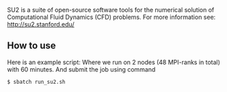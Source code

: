 SU2 is a suite of open-source software tools for the numerical solution of Computational Fluid Dynamics (CFD) problems. For more information see: http://su2.stanford.edu/


## How to use

Here is an example script:
Where we run on 2 nodes (48 MPI-ranks in total) with 60 minutes.
And submit the job using command
```
$ sbatch run_su2.sh
```

